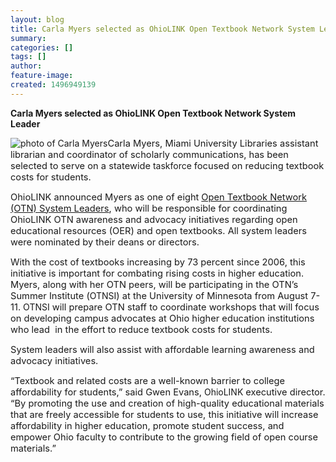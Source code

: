 ```yaml
---
layout: blog
title: Carla Myers selected as OhioLINK Open Textbook Network System Leader
summary:
categories: []
tags: []
author:
feature-image:
created: 1496949139
---
```

**Carla Myers selected as OhioLINK Open Textbook Network System Leader**

![photo of Carla Myers](/images/post-images/Myers-Carla-O46017.jpg)<span style="font-size:11pt">Carla Myers, Miami University Libraries assistant librarian and coordinator of scholarly communications, has been selected to serve on a statewide</span> taskforce <span style="font-size:11pt">focused on reducing textbook costs for students.</span>

<span style="font-size:11pt">OhioLINK announced Myers as one of eight</span> [<span style="font-size:11pt">Open Textbook Network (OTN) System Leaders</span>](https://www.ohiolink.edu/press/ohiolink_selects_open_textbook_network_system_leaders)<span style="font-size:11pt">, who will be responsible for coordinating OhioLINK OTN awareness and advocacy initiatives regarding open educational resources (OER) and open textbooks. All system leaders were nominated by their deans or directors.</span>

<span style="font-size:11pt">With the cost of textbooks increasing by 73 percent since 2006, this initiative is important for combating rising costs in higher education. Myers, along with her OTN peers, will be participating in the OTN’s Summer Institute (</span>OTNSI<span style="font-size:11pt">) at the University of Minnesota from August 7-11\.</span> OTNSI <span style="font-size:11pt">will prepare OTN staff to coordinate workshops that will focus on developing campus advocates at Ohio higher education institutions who lead  in the effort to reduce textbook costs for students.</span>

<span style="font-size:11pt">System leaders will also assist with affordable learning awareness and advocacy initiatives.</span>

<span style="font-size:11pt">“Textbook and related costs are a well-known barrier to college affordability for students,” said Gwen Evans,</span> OhioLINK <span style="font-size:11pt">executive director. “By promoting the use and creation of high-quality educational materials that are freely accessible for students to use, this initiative will increase affordability in higher education, promote student success, and empower Ohio faculty to contribute to the growing field of open course materials.”</span>
